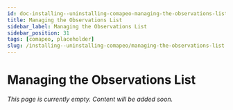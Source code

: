 ```yaml
---
id: doc-installing--uninstalling-comapeo-managing-the-observations-list
title: Managing the Observations List
sidebar_label: Managing the Observations List
sidebar_position: 31
tags: [comapeo, placeholder]
slug: /installing--uninstalling-comapeo/managing-the-observations-list
---
```


# Managing the Observations List

*This page is currently empty. Content will be added soon.*
